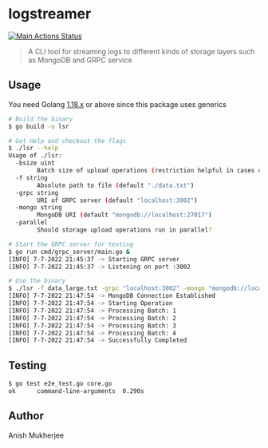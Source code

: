 # logstreamer
[![Main Actions Status](https://github.com/alphadose/logstreamer/workflows/Go/badge.svg)](https://github.com/alphadose/logstreamer/actions)
> A CLI tool for streaming logs to different kinds of storage layers such as MongoDB and GRPC service

## Usage

You need Golang [1.18.x](https://go.dev/dl/) or above since this package uses generics

```bash
# Build the binary
$ go build -o lsr

# Get Help and checkout the flags
$ ./lsr --help
Usage of ./lsr:
  -bsize uint
    	Batch size of upload operations (restriction helpful in cases of file_size > 16 GB) (default 200)
  -f string
    	Absolute path to file (default "./data.txt")
  -grpc string
    	URI of GRPC server (default "localhost:3002")
  -mongo string
    	MongoDB URI (default "mongodb://localhost:27017")
  -parallel
    	Should storage upload operations run in parallel?

# Start the GRPC server for testing
$ go run cmd/grpc_server/main.go &
[INFO] 7-7-2022 21:45:37 -> Starting GRPC server
[INFO] 7-7-2022 21:45:37 -> Listening on port :3002

# Use the binary
$ ./lsr -f data_large.txt -grpc "localhost:3002" -mongo "mongodb://localhost:27017"
[INFO] 7-7-2022 21:47:54 -> MongoDB Connection Established
[INFO] 7-7-2022 21:47:54 -> Starting Operation
[INFO] 7-7-2022 21:47:54 -> Processing Batch: 1
[INFO] 7-7-2022 21:47:54 -> Processing Batch: 2
[INFO] 7-7-2022 21:47:54 -> Processing Batch: 3
[INFO] 7-7-2022 21:47:54 -> Processing Batch: 4
[INFO] 7-7-2022 21:47:54 -> Successfully Completed
```

## Testing

```bash
$ go test e2e_test.go core.go
ok  	command-line-arguments	0.290s
```

## Author

Anish Mukherjee
